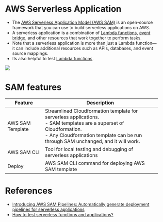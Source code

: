 # AWS Serverless Application
- The [AWS Serverless Application Model (AWS SAM)](https://docs.aws.amazon.com/serverless-application-model/latest/developerguide/what-is-sam.html) is an open-source framework that you can use to build serverless applications on AWS.
- A serverless application is a combination of [Lambda functions](../2_ComputeServices/AWSLambda/Readme.md), [event bridge](../4_MessageBrokerServices/AmazonEventBridge.md), and other resources that work together to perform tasks.
- Note that a serverless application is more than just a Lambda function—it can include additional resources such as APIs, databases, and event source mappings.
- Its also helpful to test [Lambda functions](../2_ComputeServices/AWSLambda/Readme.md).

![](https://explore.skillbuilder.aws/files/a/w/aws_prod1_docebosaas_com/1679778000/8FKtVG5bi16yMwGJwknY-Q/tincan/674187_1676990596_p1gpq6pq781l3ntaa1fcbps6c0t4_zip/assets/EpdBXc9em0dl9j9o_XC7M7dZ1QnL1e53C-section4-sam-transform_NOPROCESS_.jpg)

# SAM features

| Feature          | Description                                                                                                                                                                                                   |
|------------------|---------------------------------------------------------------------------------------------------------------------------------------------------------------------------------------------------------------|
| AWS SAM Template | Streamlined Cloudformation template for serverless applications.<br/>- SAM templates are a superset of Cloudformation. <br/>- Any Cloudformation template can be run through SAM unchanged, and it will work. |
| AWS SAM CLI      | Tool for local testing and debugging of serverless applications                                                                                                                                               |
| Deploy           | AWS SAM CLI command for deploying AWS SAM template                                                                                                                                                            |

# References
- [Introducing AWS SAM Pipelines: Automatically generate deployment pipelines for serverless applications](https://aws.amazon.com/blogs/compute/introducing-aws-sam-pipelines-automatically-generate-deployment-pipelines-for-serverless-applications/)
- [How to test serverless functions and applications?](https://docs.aws.amazon.com/lambda/latest/dg/testing-guide.html)